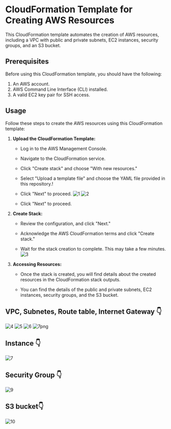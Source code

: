 # CloudFormation Template for Creating AWS Resources

This CloudFormation template automates the creation of AWS resources, including a VPC with public and private subnets, EC2 instances, security groups, and an S3 bucket. 

## Prerequisites

Before using this CloudFormation template, you should have the following:

1. An AWS account.
2. AWS Command Line Interface (CLI) installed.
3. A valid EC2 key pair for SSH access.

## Usage

Follow these steps to create the AWS resources using this CloudFormation template:

1. **Upload the CloudFormation Template:**

   - Log in to the AWS Management Console.
   - Navigate to the CloudFormation service.

   - Click "Create stack" and choose "With new resources."
   - Select "Upload a template file" and choose the YAML file provided in this repository.!
   - Click "Next" to proceed.
     ![1](https://github.com/INFOTRIXS/10-Infrastructure-as-Code/assets/122463168/275777ea-d09e-40e2-984a-f267c6e6a7f1)
  ![2](https://github.com/INFOTRIXS/10-Infrastructure-as-Code/assets/122463168/0df2910c-76cf-4b59-bed3-bc0897a4b052)




   - Click "Next" to proceed.
   

2. **Create Stack:**

   - Review the configuration, and click "Next."

   - Acknowledge the AWS CloudFormation terms and click "Create stack."

   - Wait for the stack creation to complete. This may take a few minutes.
   ![3](https://github.com/INFOTRIXS/10-Infrastructure-as-Code/assets/122463168/d7896d2f-f3ae-4ebd-8983-de9ec0a574af)



3. **Accessing Resources:**

   - Once the stack is created, you will find details about the created resources in the CloudFormation stack outputs.

   - You can find the details of the public and private subnets, EC2 instances, security groups, and the S3 bucket.
  ## VPC, Subnetes, Route table, Internet Gateway 👇
   ![4](https://github.com/INFOTRIXS/10-Infrastructure-as-Code/assets/122463168/52329a58-7ad3-4687-8d7b-582ca4442648)
![5](https://github.com/INFOTRIXS/10-Infrastructure-as-Code/assets/122463168/7ba21432-57b4-4cdc-bb9d-2eed9057937f)
![6](https://github.com/INFOTRIXS/10-Infrastructure-as-Code/assets/122463168/e9287998-ed7e-4a89-90e5-3fffce7a3643)
![7png](https://github.com/INFOTRIXS/10-Infrastructure-as-Code/assets/122463168/bf3b42aa-30e7-4645-b86d-10e8bbeb09cf)
  ## Instance 👇
![7](https://github.com/INFOTRIXS/10-Infrastructure-as-Code/assets/122463168/cff8585c-a9c8-4feb-832b-c7dde613ca64)
 ## Security Group 👇
![9](https://github.com/INFOTRIXS/10-Infrastructure-as-Code/assets/122463168/f6b16405-50cd-4593-a268-339abf538910)
 ## S3 bucket👇
![10](https://github.com/INFOTRIXS/10-Infrastructure-as-Code/assets/122463168/1bd44130-076a-4879-9822-54f170274f3f)
